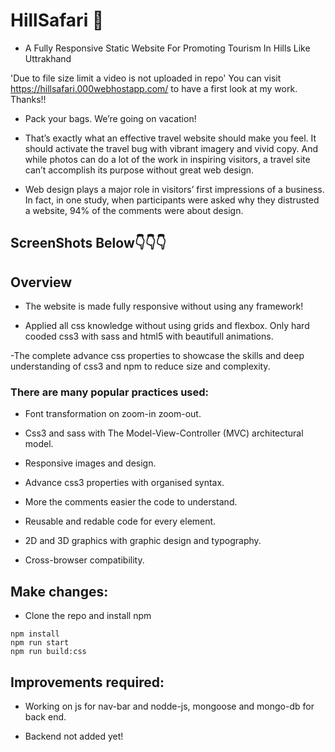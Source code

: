 # HillSafari 🌄
- A Fully Responsive Static Website For Promoting Tourism In Hills Like Uttrakhand

'Due to file size limit a video is not uploaded in repo'
You can visit https://hillsafari.000webhostapp.com/ to have a first look at my work. Thanks!!

- Pack your bags. We’re going on vacation!

- That’s exactly what an effective travel website should make you feel. It should activate the travel bug with vibrant imagery and vivid copy. And while photos can do a lot of the work in inspiring visitors, a travel site can’t accomplish its purpose without great web design.

- Web design plays a major role in visitors’ first impressions of a business. In fact, in one study, when participants were asked why they distrusted a website, 94% of the comments were about design.

## ScreenShots Below👇👇👇

## Overview
- The website is made fully responsive without using any framework!

- Applied all css knowledge without using grids and flexbox. Only hard cooded css3 with sass and html5 with beautifull animations.

-The complete advance css properties to showcase the skills and deep understanding of css3 and npm to reduce size and complexity.

### There are many popular practices used:
- Font transformation on zoom-in zoom-out.

- Css3 and sass with The Model-View-Controller (MVC) architectural model.

- Responsive images and design.

- Advance css3 properties with organised syntax.

- More the comments easier the code to understand.

- Reusable and redable code for every element.

- 2D and 3D graphics with graphic design and typography.

- Cross-browser compatibility.

## Make changes: 
- Clone the repo and install npm 
```
npm install
npm run start
npm run build:css
```
## Improvements required:
- Working on js for nav-bar and nodde-js, mongoose and mongo-db for back end.

- Backend not added yet!

